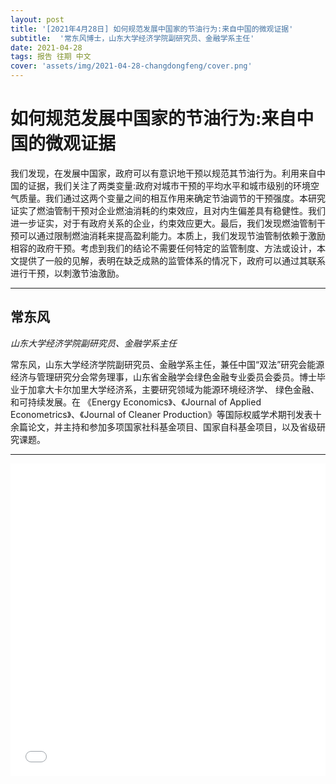 ```yaml
---
layout: post
title: '[2021年4月28日] 如何规范发展中国家的节油行为:来自中国的微观证据'
subtitle:  '常东风博士，山东大学经济学院副研究员、金融学系主任'
date: 2021-04-28
tags: 报告 往期 中文
cover: 'assets/img/2021-04-28-changdongfeng/cover.png'
---
```


# 如何规范发展中国家的节油行为:来自中国的微观证据

我们发现，在发展中国家，政府可以有意识地干预以规范其节油行为。利用来自中国的证据，我们关注了两类变量:政府对城市干预的平均水平和城市级别的环境空气质量。我们通过这两个变量之间的相互作用来确定节油调节的干预强度。本研究证实了燃油管制干预对企业燃油消耗的约束效应，且对内生偏差具有稳健性。我们进一步证实，对于有政府关系的企业，约束效应更大。最后，我们发现燃油管制干预可以通过限制燃油消耗来提高盈利能力。本质上，我们发现节油管制依赖于激励相容的政府干预。考虑到我们的结论不需要任何特定的监管制度、方法或设计，本文提供了一般的见解，表明在缺乏成熟的监管体系的情况下，政府可以通过其联系进行干预，以刺激节油激励。


----------

## 常东风

*山东大学经济学院副研究员、金融学系主任*

常东风，山东大学经济学院副研究员、金融学系主任，兼任中国“双法”研究会能源经济与管理研究分会常务理事，山东省金融学会绿色金融专业委员会委员。博士毕业于加拿大卡尔加里大学经济系，主要研究领域为能源环境经济学、 绿色金融、和可持续发展。在 《Energy Economics》、《Journal of Applied Econometrics》、《Journal of Cleaner Production》等国际权威学术期刊发表十余篇论文，并主持和参加多项国家社科基金项目、国家自科基金项目，以及省级研究课题。

-----------

<iframe style="width: 100%;height: 500px;" src="//player.bilibili.com/player.html?aid=630393438&bvid=BV1L84y1c7rc&cid=334033195&page=1" scrolling="no" border="0" frameborder="no" framespacing="0" allowfullscreen="true"> </iframe>